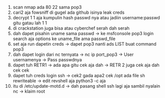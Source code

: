 1. scan nmap ada 80 22 sama pop3
2. cari2 aja fowsniff di gugel ada github isinya leak creds 
3. decrypt 1 1 aja kumpulin hash passwd nya atau jadiin username:passwd gitu gatau lah 1 1
4. di crackstation juga bisa atau cyberchef serah dah serah
5. dah dapet pisahin uname sama passwd -> ke msfconsole pop3 login search aja options ke uname_file ama passwd_file
6. set aja run dapetin creds -> dapet pop3 nanti ads LIST buat command pop3
7. dah dapet login dari nc ternyata -> nc ip port_pop3 -> User usernamenya -> Pass passwdnya
8. dapet tuh RETR1 -> ada apa gitu cek aja dah -> RETR 2 juga cek aja dah cek cek
9. dapet tuh creds login ssh -> cek2 gada apa2 cek /opt ada file sh rewriteable -> edit revshell aja python3 -c aja
10. itu di /etc/update-motd.d -> dah pasang shell ssh lagi aja sambil nyalain nc -> klaim root

